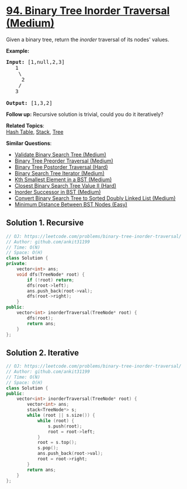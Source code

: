 # [94. Binary Tree Inorder Traversal (Medium)](https://leetcode.com/problems/binary-tree-inorder-traversal/)

<p>Given a binary tree, return the <em>inorder</em> traversal of its nodes' values.</p>

<p><strong>Example:</strong></p>

<pre><strong>Input:</strong> [1,null,2,3]
   1
    \
     2
    /
   3

<strong>Output:</strong> [1,3,2]</pre>

<p><strong>Follow up:</strong> Recursive solution is trivial, could you do it iteratively?</p>


**Related Topics**:  
[Hash Table](https://leetcode.com/tag/hash-table/), [Stack](https://leetcode.com/tag/stack/), [Tree](https://leetcode.com/tag/tree/)

**Similar Questions**:
* [Validate Binary Search Tree (Medium)](https://leetcode.com/problems/validate-binary-search-tree/)
* [Binary Tree Preorder Traversal (Medium)](https://leetcode.com/problems/binary-tree-preorder-traversal/)
* [Binary Tree Postorder Traversal (Hard)](https://leetcode.com/problems/binary-tree-postorder-traversal/)
* [Binary Search Tree Iterator (Medium)](https://leetcode.com/problems/binary-search-tree-iterator/)
* [Kth Smallest Element in a BST (Medium)](https://leetcode.com/problems/kth-smallest-element-in-a-bst/)
* [Closest Binary Search Tree Value II (Hard)](https://leetcode.com/problems/closest-binary-search-tree-value-ii/)
* [Inorder Successor in BST (Medium)](https://leetcode.com/problems/inorder-successor-in-bst/)
* [Convert Binary Search Tree to Sorted Doubly Linked List (Medium)](https://leetcode.com/problems/convert-binary-search-tree-to-sorted-doubly-linked-list/)
* [Minimum Distance Between BST Nodes (Easy)](https://leetcode.com/problems/minimum-distance-between-bst-nodes/)

## Solution 1. Recursive

```cpp
// OJ: https://leetcode.com/problems/binary-tree-inorder-traversal/
// Author: github.com/ankit31199
// Time: O(N)
// Space: O(H)
class Solution {
private:
    vector<int> ans;
    void dfs(TreeNode* root) {
        if (!root) return;
        dfs(root->left);
        ans.push_back(root->val);
        dfs(root->right);
    }
public:
    vector<int> inorderTraversal(TreeNode* root) {
        dfs(root);
        return ans;
    }
};
```

## Solution 2. Iterative

```cpp
// OJ: https://leetcode.com/problems/binary-tree-inorder-traversal/
// Author: github.com/ankit31199
// Time: O(N)
// Space: O(H)
class Solution {
public:
    vector<int> inorderTraversal(TreeNode* root) {
        vector<int> ans;
        stack<TreeNode*> s;
        while (root || s.size()) {
            while (root) {
                s.push(root);
                root = root->left;
            }
            root = s.top();
            s.pop();
            ans.push_back(root->val);
            root = root->right;
        }
        return ans;
    }
};
```
